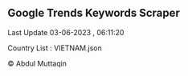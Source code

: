 

## Google Trends Keywords Scraper 
 
Last Update 03-06-2023 , 06:11:20

Country List :
VIETNAM.json



© Abdul Muttaqin 
